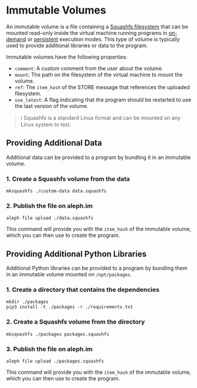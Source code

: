 # Immutable Volumes

An immutable volume is a file containing
a [Squashfs filesystem](https://www.kernel.org/doc/html/latest/filesystems/squashfs.html) that can be mounted read-only
inside the virtual machine running programs in [on-demand](/devhub/compute-resources/functions/#on-demand-execution) or [persistent](/devhub/compute-resources/functions/#persistent-execution) execution
modes. This type of volume is typically used to provide additional libraries or data to the program.

Immutable volumes have the following properties:

- `comment`: A custom comment from the user about the volume.
- `mount`: The path on the filesystem of the virtual machine to mount the volume.
- `ref`: The `item_hash` of the STORE message that references the uploaded filesystem.
- `use_latest`: A flag indicating that the program should be restarted to use the last version of the volume.

> ℹ️ Squashfs is a standard Linux format and can be mounted on any Linux system to test.

## Providing Additional Data

Additional data can be provided to a program by bundling it in an immutable volume.

### 1. Create a Squashfs volume from the data

```shell
mksquashfs ./custom-data data.squashfs
```

### 2. Publish the file on aleph.im

```shell
aleph file upload ./data.squashfs
```

This command will provide you with the `item_hash` of the immutable volume, which you can then use to create the
program.

## Providing Additional Python Libraries

Additional Python libraries can be provided to a program by bundling them in an immutable volume mounted
on `/opt/packages`.

### 1. Create a directory that contains the dependencies

```shell
mkdir ./packages
pip3 install -t ./packages -r ./requirements.txt
```

### 2. Create a Squashfs volume from the directory

```shell
mksquashfs ./packages packages.squashfs
```

### 3. Publish the file on aleph.im

```shell
aleph file upload ./packages.squashfs
```

This command will provide you with the `item_hash` of the immutable volume, which you can then use to create the
program.